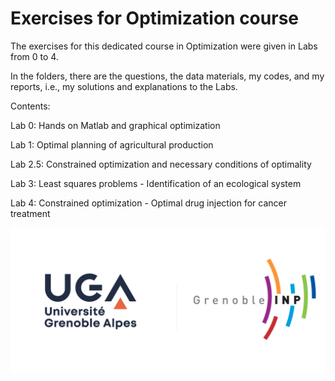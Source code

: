# Exercises for Optimization course
The exercises for this dedicated course in Optimization were given in Labs from 0 to 4.

In the folders, there are the questions, the data materials, my codes, and my reports, i.e., my solutions and explanations to the Labs.

Contents:

Lab 0: Hands on Matlab and graphical optimization

Lab 1: Optimal planning of agricultural production

Lab 2.5: Constrained optimization and necessary conditions of optimality

Lab 3: Least squares problems - Identification of an ecological system

Lab 4: Constrained optimization - Optimal drug injection for cancer treatment

![UGA logo](https://github.com/TRAN-Gia-Quoc-Bao/Course-Optimization/blob/main/logoUGA.jpg)
